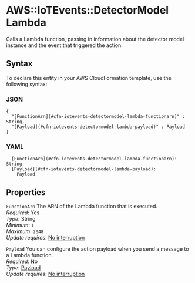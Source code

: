 # AWS::IoTEvents::DetectorModel Lambda<a name="aws-properties-iotevents-detectormodel-lambda"></a>

Calls a Lambda function, passing in information about the detector model instance and the event that triggered the action\.

## Syntax<a name="aws-properties-iotevents-detectormodel-lambda-syntax"></a>

To declare this entity in your AWS CloudFormation template, use the following syntax:

### JSON<a name="aws-properties-iotevents-detectormodel-lambda-syntax.json"></a>

```
{
  "[FunctionArn](#cfn-iotevents-detectormodel-lambda-functionarn)" : String,
  "[Payload](#cfn-iotevents-detectormodel-lambda-payload)" : Payload
}
```

### YAML<a name="aws-properties-iotevents-detectormodel-lambda-syntax.yaml"></a>

```
  [FunctionArn](#cfn-iotevents-detectormodel-lambda-functionarn): String
  [Payload](#cfn-iotevents-detectormodel-lambda-payload): 
    Payload
```

## Properties<a name="aws-properties-iotevents-detectormodel-lambda-properties"></a>

`FunctionArn`  <a name="cfn-iotevents-detectormodel-lambda-functionarn"></a>
The ARN of the Lambda function that is executed\.  
*Required*: Yes  
*Type*: String  
*Minimum*: `1`  
*Maximum*: `2048`  
*Update requires*: [No interruption](https://docs.aws.amazon.com/AWSCloudFormation/latest/UserGuide/using-cfn-updating-stacks-update-behaviors.html#update-no-interrupt)

`Payload`  <a name="cfn-iotevents-detectormodel-lambda-payload"></a>
You can configure the action payload when you send a message to a Lambda function\.  
*Required*: No  
*Type*: [Payload](aws-properties-iotevents-detectormodel-payload.md)  
*Update requires*: [No interruption](https://docs.aws.amazon.com/AWSCloudFormation/latest/UserGuide/using-cfn-updating-stacks-update-behaviors.html#update-no-interrupt)